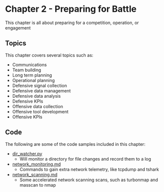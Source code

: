 # Chapter 2 - Preparing for Battle
This chapter is all about preparing for a competition, operation, or engagement 

## Topics

This chapter covers several topics such as:

- Communications
- Team building
- Long term planning
- Operational planning
- Defensive signal collection
- Defensive data management
- Defensive data analysis
- Defensive KPIs
- Offensive data collection
- Offensive tool development
- Offensive KPIs

## Code
The following are some of the code samples included in this chapter:

- [dir_watcher.py](https://github.com/ahhh/Cybersecurity-Tradecraft/blob/main/Chapter2/dir_watcher.py)
	- Will monitor a directory for file changes and record them to a log
- [network_monitoring.md](https://github.com/ahhh/Cybersecurity-Tradecraft/blob/main/Chapter2/network_monitoring.md)
    - Commands to gain extra network telemetry, like tcpdump and tshark
- [network_scanning.md](https://github.com/ahhh/Cybersecurity-Tradecraft/blob/main/Chapter2/network_scanning.md)
   - Some accelerated network scanning scans, such as turbonmap and masscan to nmap

